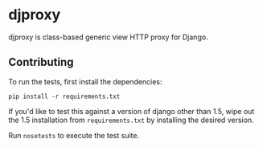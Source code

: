 # djproxy

djproxy is class-based generic view HTTP proxy for Django.

## Contributing

To run the tests, first install the dependencies:

```
pip install -r requirements.txt
```

If you'd like to test this against a version of django other than 1.5, wipe out
the 1.5 installation from `requirements.txt` by installing the desired version.

Run `nosetests` to execute the test suite.
